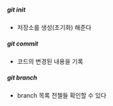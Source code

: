 ##### git init
- 저장소를 생성(초기화)  해준다

##### git commit
- 코드의 변경된 내용을 기록

##### git branch
- branch 목록 전첼들 확인할 수 있다
